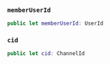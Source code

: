 
### `memberUserId`

``` swift
public let memberUserId: UserId
```

### `cid`

``` swift
public let cid: ChannelId

